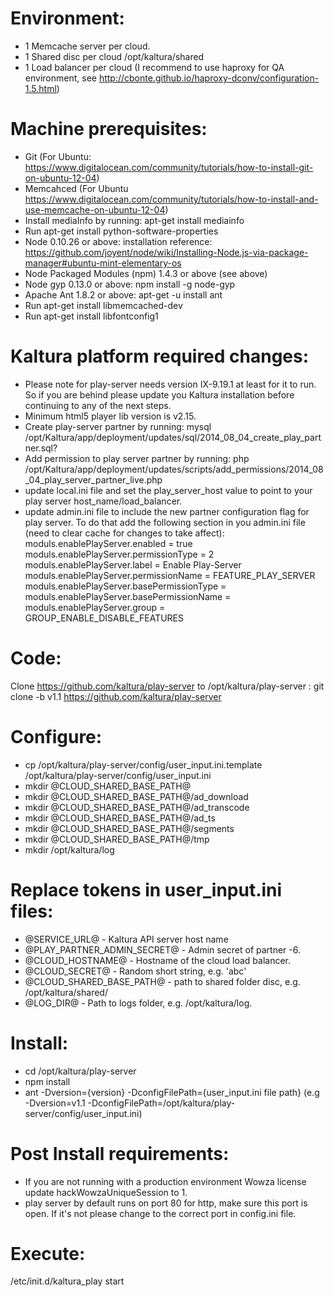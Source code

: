 Environment:
=======================
 - 1 Memcache server per cloud.
 - 1 Shared disc per cloud /opt/kaltura/shared
 - 1 Load balancer per cloud (I recommend to use haproxy for QA environment, see http://cbonte.github.io/haproxy-dconv/configuration-1.5.html)

Machine prerequisites:
=======================
- Git (For Ubuntu: https://www.digitalocean.com/community/tutorials/how-to-install-git-on-ubuntu-12-04)
- Memcahced (For Ubuntu https://www.digitalocean.com/community/tutorials/how-to-install-and-use-memcache-on-ubuntu-12-04)
- Install mediaInfo by running: apt-get install mediainfo
- Run apt-get install python-software-properties
- Node 0.10.26 or above: installation reference: https://github.com/joyent/node/wiki/Installing-Node.js-via-package-manager#ubuntu-mint-elementary-os
- Node Packaged Modules (npm) 1.4.3 or above (see above)
- Node gyp 0.13.0 or above: npm install -g node-gyp
- Apache Ant 1.8.2 or above: apt-get -u install ant
- Run apt-get install libmemcached-dev
- Run apt-get install libfontconfig1

Kaltura platform required changes:
=======================
- Please note for play-server needs version IX-9.19.1 at least for it to run. So if you are behind please update you Kaltura installation before continuing to any of the next steps.
- Minimum html5 player lib version is v2.15.
- Create play-server partner by running: mysql /opt/Kaltura/app/deployment/updates/sql/2014_08_04_create_play_partner.sql?
- Add permission to play server partner by running: php /opt/Kaltura/app/deployment/updates/scripts/add_permissions/2014_08_04_play_server_partner_live.php
- update local.ini file and set the play_server_host value to point to your play server host_name/load_balancer. 
- update admin.ini file to include the new partner configuration flag for play server. 
To do that add the following section in you admin.ini file (need to clear cache for changes to take affect):
moduls.enablePlayServer.enabled = true
moduls.enablePlayServer.permissionType = 2
moduls.enablePlayServer.label = Enable Play-Server
moduls.enablePlayServer.permissionName = FEATURE_PLAY_SERVER
moduls.enablePlayServer.basePermissionType =
moduls.enablePlayServer.basePermissionName =
moduls.enablePlayServer.group = GROUP_ENABLE_DISABLE_FEATURES

Code:
=======================
Clone https://github.com/kaltura/play-server to /opt/kaltura/play-server :
git clone -b v1.1 https://github.com/kaltura/play-server

Configure:
=======================
- cp /opt/kaltura/play-server/config/user_input.ini.template /opt/kaltura/play-server/config/user_input.ini
- mkdir @CLOUD_SHARED_BASE_PATH@
- mkdir @CLOUD_SHARED_BASE_PATH@/ad_download
- mkdir @CLOUD_SHARED_BASE_PATH@/ad_transcode
- mkdir @CLOUD_SHARED_BASE_PATH@/ad_ts
- mkdir @CLOUD_SHARED_BASE_PATH@/segments
- mkdir @CLOUD_SHARED_BASE_PATH@/tmp
- mkdir /opt/kaltura/log

Replace tokens in user_input.ini files:
=======================
- @SERVICE_URL@ - Kaltura API server host name
- @PLAY_PARTNER_ADMIN_SECRET@ - Admin secret of partner -6.
- @CLOUD_HOSTNAME@ - Hostname of the cloud load balancer.
- @CLOUD_SECRET@ - Random short string, e.g. 'abc'
- @CLOUD_SHARED_BASE_PATH@ - path to shared folder disc, e.g. /opt/kaltura/shared/
- @LOG_DIR@ - Path to logs folder, e.g. /opt/kaltura/log.  

Install:
=======================
 - cd /opt/kaltura/play-server
 - npm install
 - ant -Dversion={version} -DconfigFilePath={user_input.ini file path} (e.g -Dversion=v1.1 -DconfigFilePath=/opt/kaltura/play-server/config/user_input.ini)
 
 Post Install requirements:
 =======================
 - If you are not running with a production environment Wowza license update hackWowzaUniqueSession to 1.
 - play server by default runs on port 80 for http, make sure this port is open. If it's not please change to the correct port in config.ini file.
 
Execute:
=======================
/etc/init.d/kaltura_play start
